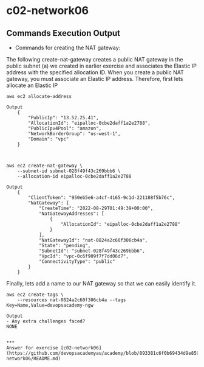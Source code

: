 # c02-network06

## Commands Execution Output

- Commands for creating the NAT gateway:

The following create-nat-gateway  creates a public NAT gateway in the public subnet (a) we created in earlier exercise and associates the Elastic IP address with the specified allocation ID. When you create a public NAT gateway, you must associate an Elastic IP address. Therefore, first lets allocate an Elastic IP

```
aws ec2 allocate-address

Output
    {
        "PublicIp": "13.52.25.41",
        "AllocationId": "eipalloc-0cbe2daff1a2e2788",
        "PublicIpv4Pool": "amazon",
        "NetworkBorderGroup": "us-west-1",
        "Domain": "vpc"
    }



aws ec2 create-nat-gateway \
    --subnet-id subnet-028f49f43c269bbb6 \
    --allocation-id eipalloc-0cbe2daff1a2e2788

Output
    {
        "ClientToken": "950eb5e6-a4cf-4165-9c1d-221188f5b76c",
        "NatGateway": {
            "CreateTime": "2022-08-29T01:49:39+00:00",
            "NatGatewayAddresses": [
                {
                    "AllocationId": "eipalloc-0cbe2daff1a2e2788"
                }
            ],
            "NatGatewayId": "nat-0824a2c60f306cb4a",
            "State": "pending",
            "SubnetId": "subnet-028f49f43c269bbb6",
            "VpcId": "vpc-0c6f909f7f7dd06d7",
            "ConnectivityType": "public"
        }
    }
```

Finally, lets add a name to our NAT gateway so that we can easily identify it.

```
aws ec2 create-tags \
    --resources nat-0824a2c60f306cb4a --tags Key=Name,Value=devopsacademy-ngw

Output
- Any extra challenges faced?
NONE


***
Answer for exercise [c02-network06](https://github.com/devopsacademyau/academy/blob/893381c6f0b69434d9e8597d3d4b1c17f9bc1371/classes/02class/exercises/c02-network06/README.md)